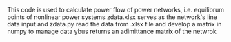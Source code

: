 This code is used to calculate power flow of power networks, i.e. equilibrum points of nonlinear power systems
zdata.xlsx serves as the network's line data input and zdata.py read the data from .xlsx file and develop a matrix in numpy to manage data
ybus returns an adimittance matrix of the netwrok 
